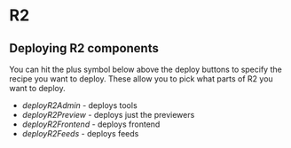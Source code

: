 R2
==

Deploying R2 components
-----------------------

You can hit the plus symbol below above the deploy buttons to specify the recipe you want to deploy. These allow you to pick what parts of R2 you want to deploy.

* *deployR2Admin* - deploys tools
* *deployR2Preview* - deploys just the previewers
* *deployR2Frontend* - deploys frontend
* *deployR2Feeds* - deploys feeds